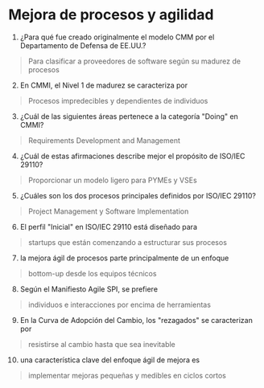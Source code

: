 # Mejora de procesos y agilidad

1.  ¿Para qué fue creado originalmente el modelo CMM por el Departamento de Defensa de EE.UU.?

> Para clasificar a proveedores de software según su madurez de procesos

2. En CMMI, el Nivel 1 de madurez se caracteriza por

> Procesos impredecibles y dependientes de individuos

3. ¿Cuál de las siguientes áreas pertenece a la categoría "Doing" en CMMI?

> Requirements Development and Management

4.  ¿Cuál de estas afirmaciones describe mejor el propósito de ISO/IEC 29110?

> Proporcionar un modelo ligero para PYMEs y VSEs

5. ¿Cuáles son los dos procesos principales definidos por ISO/IEC 29110?

> Project Management y Software Implementation

6. El perfil "Inicial" en ISO/IEC 29110 está diseñado para

> startups que están comenzando a estructurar sus procesos

7. la mejora ágil de procesos parte principalmente de un enfoque

> bottom-up desde los equipos técnicos

8. Según el Manifiesto Agile SPI, se prefiere

> individuos e interacciones por encima de herramientas

9. En la Curva de Adopción del Cambio, los "rezagados" se caracterizan por

> resistirse al cambio hasta que sea inevitable

10. una característica clave del enfoque ágil de mejora es

> implementar mejoras pequeñas y medibles en ciclos cortos